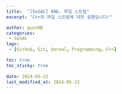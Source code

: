 ```yaml
---
title:  "[SeSAC] 006. 파일 스트림"
excerpt: "C++의 파일 스트림에 대한 설명입니다!"

author: gunnHB
categories: 
 - SeSAC
tags: 
 - [Github, Git, Unreal, Programming, C++]

toc: true
toc_sticky: true
 
date: 2024-05-22
last_modified_at: 2024-05-22
---
```

